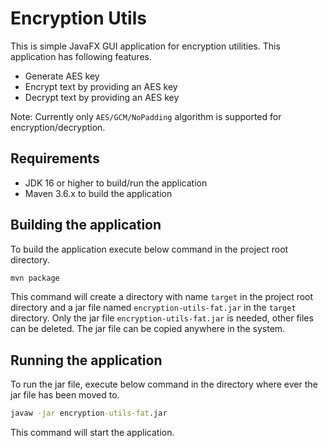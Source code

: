 # Encryption Utils
This is simple JavaFX GUI application for encryption utilities. This application has following features.

- Generate AES key
- Encrypt text by providing an AES key
- Decrypt text by providing an AES key

Note: Currently only `AES/GCM/NoPadding` algorithm is supported for encryption/decryption.

## Requirements
- JDK 16 or higher to build/run the application
- Maven 3.6.x to build the application

## Building the application
To build the application execute below command in the project root directory.

```cmd
mvn package
```

This command will create a directory with name `target` in the project root directory and a jar file named `encryption-utils-fat.jar` in the `target` directory. Only the jar file `encryption-utils-fat.jar` is needed, other files can be deleted. The jar file can be copied anywhere in the system.

## Running the application
To run the jar file, execute below command in the directory where ever the jar file has been moved to.

```cmd
javaw -jar encryption-utils-fat.jar
```

This command will start the application.

